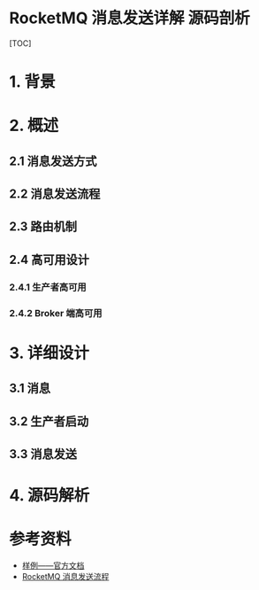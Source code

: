 # RocketMQ 消息发送详解 源码剖析

[TOC]

# 1. 背景

# 2. 概述

## 2.1 消息发送方式

## 2.2 消息发送流程

## 2.3 路由机制

## 2.4 高可用设计

### 2.4.1 生产者高可用

### 2.4.2 Broker 端高可用

# 3. 详细设计

## 3.1 消息

## 3.2 生产者启动

## 3.3 消息发送

# 4. 源码解析

# 参考资料

* [样例——官方文档](https://github.com/apache/rocketmq/blob/develop/docs/cn/RocketMQ_Example.md)
* [RocketMQ 消息发送流程](https://kunzhao.org/docs/rocketmq/rocketmq-send-message-flow/)